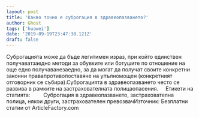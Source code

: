 ```yaml
---
layout: post
title: 'Какво точно е суброгация в здравеопазването?'
author: Ghost
tags: ['huawei']
date: '2019-09-19T23:47:38.121Z'
draft: false
---
```


Суброгацията може да бъде легитимен израз, при който единствен получаватзаедно методи за обувките или ботушите по отношение на още едно получаванезаедно, за да могат да получат своите конкретни законни правапротивопоставяне на упълномощен (конкретният отговорник се събира).Суброгацията в здравеопазването често се развива в рамките на застрахователната полицаопасения.     Етикети на статията:         Суброгация в здравеопазването, застрахователна полица, някои други, застрахователен превозвачИзточник: Безплатни статии от ArticleFactory.com
